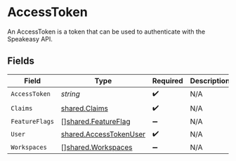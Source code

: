 # AccessToken

An AccessToken is a token that can be used to authenticate with the Speakeasy API.


## Fields

| Field                                                                   | Type                                                                    | Required                                                                | Description                                                             |
| ----------------------------------------------------------------------- | ----------------------------------------------------------------------- | ----------------------------------------------------------------------- | ----------------------------------------------------------------------- |
| `AccessToken`                                                           | *string*                                                                | :heavy_check_mark:                                                      | N/A                                                                     |
| `Claims`                                                                | [shared.Claims](../../../pkg/models/shared/claims.md)                   | :heavy_check_mark:                                                      | N/A                                                                     |
| `FeatureFlags`                                                          | [][shared.FeatureFlag](../../../pkg/models/shared/featureflag.md)       | :heavy_minus_sign:                                                      | N/A                                                                     |
| `User`                                                                  | [shared.AccessTokenUser](../../../pkg/models/shared/accesstokenuser.md) | :heavy_check_mark:                                                      | N/A                                                                     |
| `Workspaces`                                                            | [][shared.Workspaces](../../../pkg/models/shared/workspaces.md)         | :heavy_minus_sign:                                                      | N/A                                                                     |